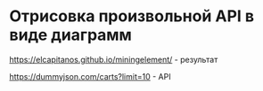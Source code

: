 # Отрисовка произвольной API в виде диаграмм

https://elcapitanos.github.io/miningelement/ - результат

https://dummyjson.com/carts?limit=10 - API
